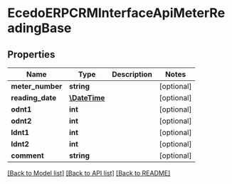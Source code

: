 # EcedoERPCRMInterfaceApiMeterReadingBase

## Properties
Name | Type | Description | Notes
------------ | ------------- | ------------- | -------------
**meter_number** | **string** |  | [optional] 
**reading_date** | [**\DateTime**](\DateTime.md) |  | [optional] 
**odnt1** | **int** |  | [optional] 
**odnt2** | **int** |  | [optional] 
**ldnt1** | **int** |  | [optional] 
**ldnt2** | **int** |  | [optional] 
**comment** | **string** |  | [optional] 

[[Back to Model list]](../README.md#documentation-for-models) [[Back to API list]](../README.md#documentation-for-api-endpoints) [[Back to README]](../README.md)


